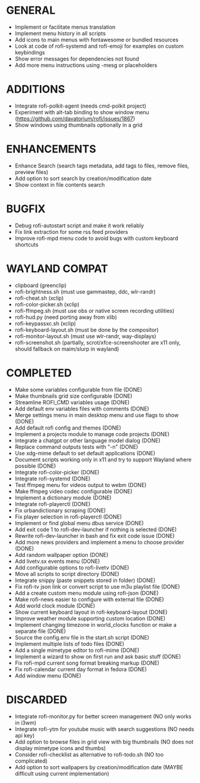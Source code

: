 # GENERAL
- Implement or facilitate menus translation
- Implement menu history in all scripts
- Add icons to main menus with fontawesome or bundled resources
- Look at code of rofi-systemd and rofi-emoji for examples on custom keybindings
- Show error messages for dependencies not found
- Add more menu instructions using -mesg or placeholders

# ADDITIONS
- Integrate rofi-polkit-agent (needs cmd-polkit project)
- Experiment with alt-tab binding to show window menu (https://github.com/davatorium/rofi/issues/1867)
- Show windows using thumbnails optionally in a grid

# ENHANCEMENTS
- Enhance Search (search tags metadata, add tags to files, remove files, preview files)
- Add option to sort search by creation/modification date
- Show context in file contents search

# BUGFIX
- Debug rofi-autostart script and make it work reliably
- Fix link extraction for some rss feed providers
- Improve rofi-mpd menu code to avoid bugs with custom keyboard shortcuts

# WAYLAND COMPAT
- clipboard (greenclip)
- rofi-brightness.sh (must use gammastep, ddc, wlr-randr)
- rofi-cheat.sh (xclip)
- rofi-color-picker.sh (xclip)
- rofi-ffmpeg.sh (must use obs or native screen recording utilities)
- rofi-hud.py (need porting away from xlib)
- rofi-keypassxc.sh (xclip)
- rofi-keyboard-layout.sh (must be done by the compositor)
- rofi-monitor-layout.sh (must use wlr-randr, way-displays)
- rofi-screenshot.sh (partially, scrot/xfce-screenshooter are x11 only, should fallback on maim/slurp in wayland)

# COMPLETED
- Make some variables configurable from file (DONE)
- Make thumbnails grid size configurable (DONE)
- Streamline ROFI_CMD variables usage (DONE)
- Add default env variables files with comments (DONE)
- Merge settings menu in main desktop menu and use flags to show (DONE)
- Add default rofi config and themes (DONE)
- Implement a projects module to manage code projects (DONE)
- Integrate a chatgpt or other language model dialog (DONE)
- Replace command outputs tests with "-n" (DONE)
- Use xdg-mime default to set default applications (DONE)
- Document scripts working only in x11 and try to support Wayland where possible (DONE)
- Integrate rofi-color-picker (DONE)
- Integrate rofi-systemd (DONE)
- Test ffmpeg menu for videos output to webm (DONE)
- Make ffmpeg video codec configurable (DONE)
- Implement a dictionary module (DONE)
- Integrate rofi-playerctl (DONE)
- Fix urbandictionary scraping (DONE)
- Fix player selection in rofi-playerctl (DONE)
- Implement or find global menu dbus service (DONE)
- Add exit code 1 to rofi-dev-launcher if nothing is selected (DONE)
- Rewrite rofi-dev-launcher in bash and fix exit code issue (DONE)
- Add more news providers and implement a menu to choose provider (DONE)
- Add random wallpaper option (DONE)
- Add livetv.sx events menu (DONE)
- Add configurable options to rofi-livetv (DONE)
- Move all scripts to script directory (DONE)
- Integrate snippy (paste snippets stored in folder) (DONE)
- Fix rofi-tv json link or convert script to use m3u playlist file (DONE)
- Add a create custom menu module using rofi-json (DONE)
- Make rofi-news easier to configure with external file (DONE)
- Add world clock module (DONE)
- Show current keyboard layout in rofi-keyboard-layout (DONE)
- Improve weather module supporting custom location (DONE)
- Implement changing timezone in world_clocks function or make a separate file (DONE)
- Source the config.env file in the start.sh script (DONE)
- Implement multiple lists of todo files (DONE)
- Add a single mimetype editor to rofi-mime (DONE)
- Implement a wizard to show on first run and ask basic stuff (DONE)
- Fix rofi-mpd current song format breaking markup (DONE)
- Fix rofi-calendar current day format in fedora (DONE)
- Add window menu (DONE)

# DISCARDED
- Integrate rofi-monitor.py for better screen management (NO only works in i3wm)
- Integrate rofi-ytm for youtube music with search suggestions (NO needs api key)
- Add option to browse files in grid view with big thumbnails (NO does not display mimetype icons and thumbs)
- Consider rofi-checklist as alternative to rofi-todo.sh (NO too complicated)
- Add option to sort wallpapers by creation/modification date (MAYBE difficult using current implementation)

